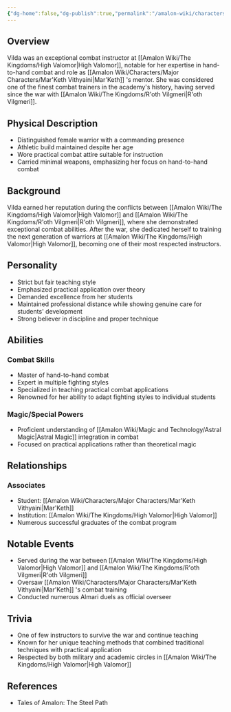 ```yaml
---
{"dg-home":false,"dg-publish":true,"permalink":"/amalon-wiki/characters/minor-characters/vilda/","dgPassFrontmatter":true,"noteIcon":""}
---
```


## Overview
Vilda was an exceptional combat instructor at [[Amalon Wiki/The Kingdoms/High Valomor\|High Valomor]], notable for her expertise in hand-to-hand combat and role as [[Amalon Wiki/Characters/Major Characters/Mar'Keth Vithyaini\|Mar'Keth]] 's mentor. She was considered one of the finest combat trainers in the academy's history, having served since the war with [[Amalon Wiki/The Kingdoms/R'oth Vilgmeri\|R'oth Vilgmeri]].

## Physical Description
- Distinguished female warrior with a commanding presence
- Athletic build maintained despite her age
- Wore practical combat attire suitable for instruction
- Carried minimal weapons, emphasizing her focus on hand-to-hand combat

## Background
Vilda earned her reputation during the conflicts between [[Amalon Wiki/The Kingdoms/High Valomor\|High Valomor]] and [[Amalon Wiki/The Kingdoms/R'oth Vilgmeri\|R'oth Vilgmeri]], where she demonstrated exceptional combat abilities. After the war, she dedicated herself to training the next generation of warriors at [[Amalon Wiki/The Kingdoms/High Valomor\|High Valomor]], becoming one of their most respected instructors.

## Personality
- Strict but fair teaching style
- Emphasized practical application over theory
- Demanded excellence from her students
- Maintained professional distance while showing genuine care for students' development
- Strong believer in discipline and proper technique

## Abilities

### Combat Skills
- Master of hand-to-hand combat
- Expert in multiple fighting styles
- Specialized in teaching practical combat applications
- Renowned for her ability to adapt fighting styles to individual students

### Magic/Special Powers
- Proficient understanding of [[Amalon Wiki/Magic and Technology/Astral Magic\|Astral Magic]] integration in combat
- Focused on practical applications rather than theoretical magic

## Relationships

### Associates
- Student: [[Amalon Wiki/Characters/Major Characters/Mar'Keth Vithyaini\|Mar'Keth]]
- Institution: [[Amalon Wiki/The Kingdoms/High Valomor\|High Valomor]]
- Numerous successful graduates of the combat program

## Notable Events
- Served during the war between [[Amalon Wiki/The Kingdoms/High Valomor\|High Valomor]] and [[Amalon Wiki/The Kingdoms/R'oth Vilgmeri\|R'oth Vilgmeri]]
- Oversaw [[Amalon Wiki/Characters/Major Characters/Mar'Keth Vithyaini\|Mar'Keth]] 's combat training
- Conducted numerous Almari duels as official overseer

## Trivia
- One of few instructors to survive the war and continue teaching
- Known for her unique teaching methods that combined traditional techniques with practical application
- Respected by both military and academic circles in [[Amalon Wiki/The Kingdoms/High Valomor\|High Valomor]]

## References
- Tales of Amalon: The Steel Path